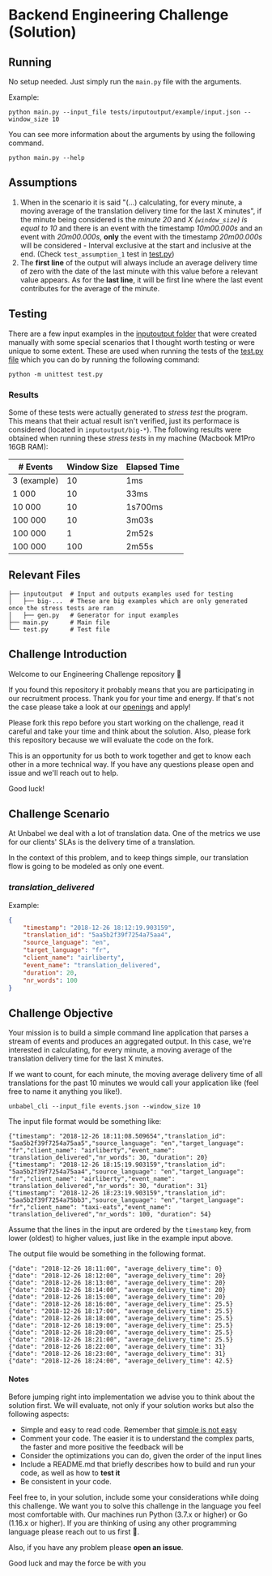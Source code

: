 # Backend Engineering Challenge (Solution)

## Running

No setup needed. Just simply run the `main.py` file with the arguments.

Example:
```shell
python main.py --input_file tests/inputoutput/example/input.json --window_size 10
```

You can see more information about the arguments by using the following command.
```shell
python main.py --help
```

## Assumptions

1. When in the scenario it is said "(...) calculating, for every minute, a moving average of the translation delivery time for the last X minutes", if the minute being considered is the _minute 20_ and _X (`window_size`) is equal to 10_ and there is an event with the timestamp *10m00.000s* and an event with *20m00.000s*, **only** the event with the timestamp *20m00.000s* will be considered - Interval exclusive at the start and inclusive at the end. (Check `test_assumption_1` test in [test.py](test.py))
2. The **first line** of the output will always include an average delivery time of zero with the date of the last minute with this value before a relevant value appears. As for the **last line**, it will be first line where the last event contributes for the average of the minute. 

## Testing

There are a few input examples in the [inputoutput folder](./inputoutput) that were created manually with some special scenarios that I thought worth testing or were unique to some extent. These are used when running the tests of the [test.py file](test.py) which you can do by running the following command:

```shell
python -m unittest test.py
```

### Results 

Some of these tests were actually generated to _stress test_ the program. This means that their actual result isn't verified, just its performace is considered (located in `inputoutput/big-*`). The following results were obtained when running these _stress tests_ in my machine (Macbook M1Pro 16GB RAM):

| # Events    | Window Size | Elapsed Time |
| ----------- | ----------- | ------------ |
| 3 (example) | 10          | 1ms          |
| 1 000       | 10          | 33ms         |
| 10 000      | 10          | 1s700ms      |
| 100 000     | 10          | 3m03s        |
| 100 000     | 1           | 2m52s        |
| 100 000     | 100         | 2m55s        |

## Relevant Files
```shell
├── inputoutput  # Input and outputs examples used for testing
│   ├── big-...  # These are big examples which are only generated once the stress tests are ran
│   ├── gen.py   # Generator for input examples
├── main.py		 # Main file
└── test.py		 # Test file
```

## Challenge Introduction

Welcome to our Engineering Challenge repository 🖖

If you found this repository it probably means that you are participating in our recruitment process. Thank you for your time and energy. If that's not the case please take a look at our [openings](https://unbabel.com/careers/) and apply!

Please fork this repo before you start working on the challenge, read it careful and take your time and think about the solution. Also, please fork this repository because we will evaluate the code on the fork.

This is an opportunity for us both to work together and get to know each other in a more technical way. If you have any questions please open and issue and we'll reach out to help.

Good luck!

## Challenge Scenario

At Unbabel we deal with a lot of translation data. One of the metrics we use for our clients' SLAs is the delivery time of a translation. 

In the context of this problem, and to keep things simple, our translation flow is going to be modeled as only one event.

### *translation_delivered*

Example:

```json
{
	"timestamp": "2018-12-26 18:12:19.903159",
	"translation_id": "5aa5b2f39f7254a75aa4",
	"source_language": "en",
	"target_language": "fr",
	"client_name": "airliberty",
	"event_name": "translation_delivered",
	"duration": 20,
	"nr_words": 100
}
```

## Challenge Objective

Your mission is to build a simple command line application that parses a stream of events and produces an aggregated output. In this case, we're interested in calculating, for every minute, a moving average of the translation delivery time for the last X minutes.

If we want to count, for each minute, the moving average delivery time of all translations for the past 10 minutes we would call your application like (feel free to name it anything you like!).

	unbabel_cli --input_file events.json --window_size 10
	
The input file format would be something like:

	{"timestamp": "2018-12-26 18:11:08.509654","translation_id": "5aa5b2f39f7254a75aa5","source_language": "en","target_language": "fr","client_name": "airliberty","event_name": "translation_delivered","nr_words": 30, "duration": 20}
	{"timestamp": "2018-12-26 18:15:19.903159","translation_id": "5aa5b2f39f7254a75aa4","source_language": "en","target_language": "fr","client_name": "airliberty","event_name": "translation_delivered","nr_words": 30, "duration": 31}
	{"timestamp": "2018-12-26 18:23:19.903159","translation_id": "5aa5b2f39f7254a75bb3","source_language": "en","target_language": "fr","client_name": "taxi-eats","event_name": "translation_delivered","nr_words": 100, "duration": 54}

Assume that the lines in the input are ordered by the `timestamp` key, from lower (oldest) to higher values, just like in the example input above.

The output file would be something in the following format.

```
{"date": "2018-12-26 18:11:00", "average_delivery_time": 0}
{"date": "2018-12-26 18:12:00", "average_delivery_time": 20}
{"date": "2018-12-26 18:13:00", "average_delivery_time": 20}
{"date": "2018-12-26 18:14:00", "average_delivery_time": 20}
{"date": "2018-12-26 18:15:00", "average_delivery_time": 20}
{"date": "2018-12-26 18:16:00", "average_delivery_time": 25.5}
{"date": "2018-12-26 18:17:00", "average_delivery_time": 25.5}
{"date": "2018-12-26 18:18:00", "average_delivery_time": 25.5}
{"date": "2018-12-26 18:19:00", "average_delivery_time": 25.5}
{"date": "2018-12-26 18:20:00", "average_delivery_time": 25.5}
{"date": "2018-12-26 18:21:00", "average_delivery_time": 25.5}
{"date": "2018-12-26 18:22:00", "average_delivery_time": 31}
{"date": "2018-12-26 18:23:00", "average_delivery_time": 31}
{"date": "2018-12-26 18:24:00", "average_delivery_time": 42.5}
```

#### Notes

Before jumping right into implementation we advise you to think about the solution first. We will evaluate, not only if your solution works but also the following aspects:

+ Simple and easy to read code. Remember that [simple is not easy](https://www.infoq.com/presentations/Simple-Made-Easy)
+ Comment your code. The easier it is to understand the complex parts, the faster and more positive the feedback will be
+ Consider the optimizations you can do, given the order of the input lines
+ Include a README.md that briefly describes how to build and run your code, as well as how to **test it**
+ Be consistent in your code. 

Feel free to, in your solution, include some your considerations while doing this challenge. We want you to solve this challenge in the language you feel most comfortable with. Our machines run Python (3.7.x or higher) or Go (1.16.x or higher). If you are thinking of using any other programming language please reach out to us first 🙏.

Also, if you have any problem please **open an issue**. 

Good luck and may the force be with you
